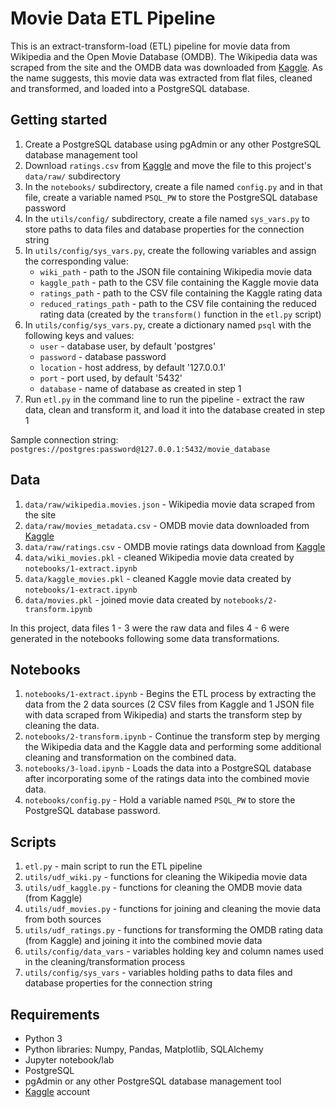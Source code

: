 # Movie Data ETL Pipeline

This is an extract-transform-load (ETL) pipeline for movie data from Wikipedia and the Open Movie Database (OMDB). The Wikipedia data was scraped from the site and the OMDB data was downloaded from [Kaggle](https://www.kaggle.com/rounakbanik/the-movies-dataset). As the name suggests, this movie data was extracted from flat files, cleaned and transformed, and loaded into a PostgreSQL database.

## Getting started

1. Create a PostgreSQL database using pgAdmin or any other PostgreSQL database management tool
2. Download `ratings.csv` from [Kaggle](https://www.kaggle.com/rounakbanik/the-movies-dataset) and move the file to this project's `data/raw/` subdirectory
3. In the `notebooks/` subdirectory, create a file named `config.py` and in that file, create a variable named `PSQL_PW` to store the PostgreSQL database password
4. In the `utils/config/` subdirectory, create a file named `sys_vars.py` to store paths to data files and database properties for the connection string
5. In `utils/config/sys_vars.py`, create the following variables and assign the corresponding value:
    - `wiki_path` - path to the JSON file containing Wikipedia movie data
    - `kaggle_path` - path to the CSV file containing the Kaggle movie data
    - `ratings_path` - path to the CSV file containing the Kaggle rating data
    - `reduced_ratings_path` - path to the CSV file containing the reduced rating data (created by the `transform()` function in the `etl.py` script)
6. In `utils/config/sys_vars.py`, create a dictionary named `psql` with the following keys and values:
    - `user` - database user, by default 'postgres'
    - `password` - database password
    - `location` - host address, by default '127.0.0.1'
    - `port` - port used, by default '5432'
    - `database` - name of database as created in step 1
7. Run `etl.py` in the command line to run the pipeline - extract the raw data, clean and transform it, and load it into the database created in step 1

Sample connection string: `postgres://postgres:password@127.0.0.1:5432/movie_database`

## Data

1. `data/raw/wikipedia.movies.json` - Wikipedia movie data scraped from the site
2. `data/raw/movies_metadata.csv` - OMDB movie data downloaded from [Kaggle](https://www.kaggle.com/rounakbanik/the-movies-dataset)
3. `data/raw/ratings.csv` - OMDB movie ratings data download from [Kaggle](https://www.kaggle.com/rounakbanik/the-movies-dataset)
4. `data/wiki_movies.pkl` - cleaned Wikipedia movie data created by `notebooks/1-extract.ipynb`
5. `data/kaggle_movies.pkl` - cleaned Kaggle movie data created by `notebooks/1-extract.ipynb`
6. `data/movies.pkl` - joined movie data created by `notebooks/2-transform.ipynb`

In this project, data files 1 - 3 were the raw data and files 4 - 6 were generated in the notebooks following some data transformations.

## Notebooks

1. `notebooks/1-extract.ipynb` - Begins the ETL process by extracting the data from the 2 data sources (2 CSV files from Kaggle and 1 JSON file with data scraped from Wikipedia) and starts the transform step by cleaning the data.
2. `notebooks/2-transform.ipynb` - Continue the transform step by merging the Wikipedia data and the Kaggle data and performing some additional cleaning and transformation on the combined data.
3. `notebooks/3-load.ipynb` - Loads the data into a PostgreSQL database after incorporating some of the ratings data into the combined movie data.
4. `notebooks/config.py` - Hold a variable named `PSQL_PW` to store the PostgreSQL database password.

## Scripts

1. `etl.py` - main script to run the ETL pipeline
2. `utils/udf_wiki.py` - functions for cleaning the Wikipedia movie data
3. `utils/udf_kaggle.py` - functions for cleaning the OMDB movie data (from Kaggle)
4. `utils/udf_movies.py` - functions for joining and cleaning the movie data from both sources
5. `utils/udf_ratings.py` - functions for transforming the OMDB rating data (from Kaggle) and joining it into the combined movie data
6. `utils/config/data_vars` - variables holding key and column names used in the cleaning/transformation process
7. `utils/config/sys_vars` - variables holding paths to data files and database properties for the connection string

## Requirements
- Python 3
- Python libraries: Numpy, Pandas, Matplotlib, SQLAlchemy
- Jupyter notebook/lab
- PostgreSQL
- pgAdmin or any other PostgreSQL database management tool
- [Kaggle](https://www.kaggle.com) account